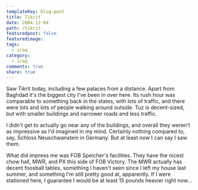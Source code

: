 ```yaml
---
templateKey: blog-post
title: Tikrit
date: 2004-12-04
path: /tikrit
featuredpost: false
featuredimage:
tags:
  - iraq
category:
  - iraq
comments: true
share: true
---
```


Saw Tikrit today, including a few palaces from a distance. Apart from Baghdad it's the biggest city I've been in over here. Its rush hour was comparable to something back in the states, with lots of traffic, and there were lots and lots of people walking around outside. Tuz is decent-sized, but with smaller buildings and narrower roads and less traffic.

I didn't get to actually go near any of the buildings, and overall they weren't as impressive as I'd imagined in my mind. Certainly nothing compared to, say, Schloss Neuschwanstein in Germany. But at least now I can say I saw them.

What did impress me was FOB Speicher's facilities. They have the nicest chow hall, MWR, and PX this side of FOB Victory. The MWR actually has decent foosball tables, something I haven't seen since I left my house last summer, and something I'm still pretty good at, apparently. If I were stationed here, I guarantee I would be at least 15 pounds heavier right now...
